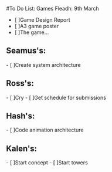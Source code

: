 #To Do List:
Games Fleadh: 9th March
- [ ]Game Design Report
- [ ]A3 game poster
- [ ]The game...

<h2>Seamus's:</h2>
- [ ]Create system architecture

<h2>Ross's:</h2>
- [ ]Cry
- [ ]Get schedule for submissions

<h2>Hash's:</h2>
- [ ]Code animation architecture

<h2>Kalen's:</h2>
- [ ]Start concept
- [ ]Start towers
